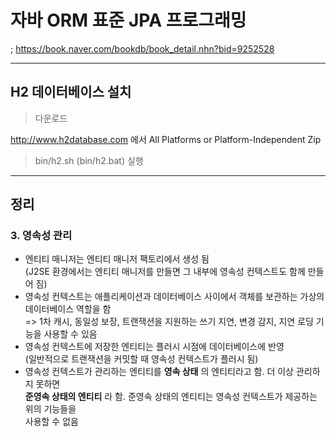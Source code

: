 # 자바 ORM 표준 JPA 프로그래밍  
; https://book.naver.com/bookdb/book_detail.nhn?bid=9252528  

---  

## H2 데이터베이스 설치  

> 다운로드  

http://www.h2database.com 에서 All Platforms or Platform-Independent Zip  

> bin/h2.sh (bin/h2.bat) 실행  

---  

## 정리  

### 3. 영속성 관리

- 엔티티 매니저는 엔티티 매니저 팩토리에서 생성 됨  
(J2SE 환경에서는 엔티티 매니저를 만들면 그 내부에 영속성 컨텍스트도 함께 만들어 짐)  
- 영속성 컨텍스트는 애플리케이션과 데이터베이스 사이에서 객체를 보관하는 가상의 데이터베이스 역할을 함  
=> 1차 캐시, 동일성 보장, 트랜잭션을 지원하는 쓰기 지연, 변경 감지, 지연 로딩 기능을 사용할 수 있음
- 영속성 컨텍스트에 저장한 엔티티는 플러시 시점에 데이터베이스에 반영  
(일반적으로 트랜잭션을 커밋할 때 영속성 컨텍스트가 플러시 됨)  
- 영속성 컨텍스트가 관리하는 엔티티를 **영속 상태** 의 엔티티라고 함. 더 이상 관리하지 못하면  
**준영속 상태의 엔티티** 라 함. 준영속 상태의 엔티티는 영속성 컨텍스트가 제공하는 위의 기능들을  
사용할 수 없음
